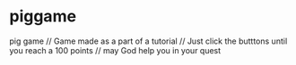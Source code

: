 # piggame
pig game
// Game made as a part of a tutorial 
// Just click the butttons until you reach a 100 points
// may God help you in your quest
